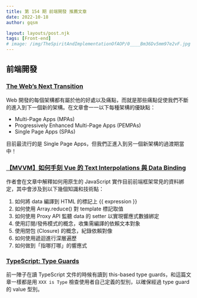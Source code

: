 ```yaml
---
title: 第 154 期 前端開發 推薦文章
date: 2022-10-18
author: gqsm

layout: layouts/post.njk
tags: [Front-end]
# image: /img/TheSpiritAndImplementationOfAOP/0____Bm36Dv5mm97e2vF.jpg
---
```


## 前端開發
<!-- summary -->

### [The Web’s Next Transition](https://www.epicweb.dev/the-webs-next-transition)

Web 開發的每個架構都有屬於他的好處以及痛點，而就是那些痛點促使我們不斷的進入到下一個新的架構。在文章會一一以下每種架構的優缺點：

* Multi-Page Apps (MPAs)
* Progressively Enhanced Multi-Page Apps (PEMPAs)
* Single Page Apps (SPAs)

目前最流行的是 Single Page Apps，但我們正進入到另一個新架構的過渡期當中！

<!-- summary -->

### [【MVVM】如何手刻 Vue 的 Text Interpolations 與 Data Binding](https://medium.com/codememo/mvvm-%E5%A6%82%E4%BD%95%E6%89%8B%E5%88%BB-vue-%E7%9A%84-text-interpolations-%E8%88%87-data-binding-4f4f8442d1a6)

作者會在文章中解釋如何用原生的 JavaScript 實作目前前端框架常見的資料綁定，其中會涉及到以下幾個知識和技術點：

1. 如何將 data 編譯到 HTML 的標記上 {{ expression }}
2. 如何使用 Array.reduce() 對 template 標記取值
3. 如何使用 Proxy API 監聽 data 的 setter 以實現響應式數據綁定
4. 使用訂閱/發佈模式的概念，收集需編譯的依賴文本對象
5. 使用閉包 (Closure) 的概念，紀錄依賴對像
6. 如何使用遞迴進行深層遍歷
7. 如何做到「指哪打哪」的響應式

### [TypeScript: Type Guards](https://www.robinwieruch.de/typescript-type-guard/)

前一陣子在讀 TypeScript 文件的時候有讀到 this-based type guards，和這篇文章一樣都是用 `XXX is Type` 檢查使用者自己定義的型別，以確保經過 type guard 的 value 型別。
